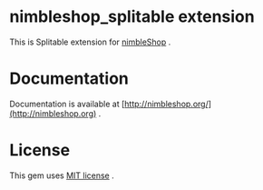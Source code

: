 # nimbleshop_splitable extension

This is Splitable extension for [nimbleShop](http://nimbleShop.org) .

# Documentation

Documentation is available at [http://nimbleshop.org/](http://nimbleshop.org) .

# License

This gem uses [MIT license](http://www.opensource.org/licenses/mit-license.php) .
